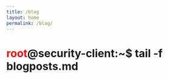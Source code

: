 ```yaml
---
title: /blog
layout: home
permalink: /blog/
---
```


# <span style="color: red;">root</span>@security-client:~$ tail -f blogposts.md

